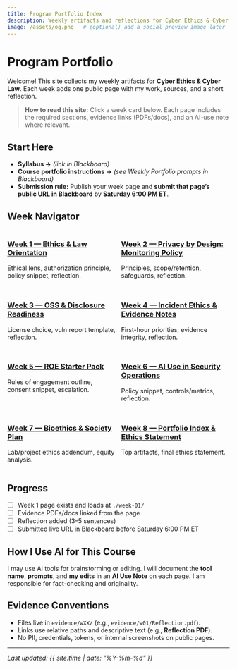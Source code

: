 ```yaml
---
title: Program Portfolio Index
description: Weekly artifacts and reflections for Cyber Ethics & Cyber Law (CYBR2100).
image: /assets/og.png   # (optional) add a social preview image later
---
```


# Program Portfolio

Welcome! This site collects my weekly artifacts for **Cyber Ethics & Cyber Law**. Each week adds one public page with my work, sources, and a short reflection.

> **How to read this site:** Click a week card below. Each page includes the required sections, evidence links (PDFs/docs), and an AI-use note where relevant.

## Start Here
- **Syllabus →** *(link in Blackboard)*
- **Course portfolio instructions →** *(see Weekly Portfolio prompts in Blackboard)*
- **Submission rule:** Publish your week page and **submit that page’s public URL in Blackboard** by **Saturday 6:00 PM ET**.

## Week Navigator
<div style="display:grid;grid-template-columns:repeat(auto-fit,minmax(220px,1fr));gap:12px;">
  <div><h3><a href="./week-01/">Week 1 — Ethics & Law Orientation</a></h3><p>Ethical lens, authorization principle, policy snippet, reflection.</p></div>
  <div><h3><a href="./week-02/">Week 2 — Privacy by Design: Monitoring Policy</a></h3><p>Principles, scope/retention, safeguards, reflection.</p></div>
  <div><h3><a href="./week-03/">Week 3 — OSS & Disclosure Readiness</a></h3><p>License choice, vuln report template, reflection.</p></div>
  <div><h3><a href="./week-04/">Week 4 — Incident Ethics & Evidence Notes</a></h3><p>First-hour priorities, evidence integrity, reflection.</p></div>
  <div><h3><a href="./week-05/">Week 5 — ROE Starter Pack</a></h3><p>Rules of engagement outline, consent snippet, escalation.</p></div>
  <div><h3><a href="./week-06/">Week 6 — AI Use in Security Operations</a></h3><p>Policy snippet, controls/metrics, reflection.</p></div>
  <div><h3><a href="./week-07/">Week 7 — Bioethics & Society Plan</a></h3><p>Lab/project ethics addendum, equity analysis.</p></div>
  <div><h3><a href="./week-08/">Week 8 — Portfolio Index & Ethics Statement</a></h3><p>Top artifacts, final ethics statement.</p></div>
</div>

## Progress
- [ ] Week 1 page exists and loads at `./week-01/`
- [ ] Evidence PDFs/docs linked from the page
- [ ] Reflection added (3–5 sentences)
- [ ] Submitted live URL in Blackboard before Saturday 6:00 PM ET

## How I Use AI for This Course
I may use AI tools for brainstorming or editing. I will document the **tool name**, **prompts**, and **my edits** in an **AI Use Note** on each page. I am responsible for fact-checking and originality.

## Evidence Conventions
- Files live in `evidence/wXX/` (e.g., `evidence/w01/Reflection.pdf`).
- Links use relative paths and descriptive text (e.g., **Reflection PDF**).
- No PII, credentials, tokens, or internal screenshots on public pages.

---

*Last updated: {{ site.time | date: "%Y-%m-%d" }}*
